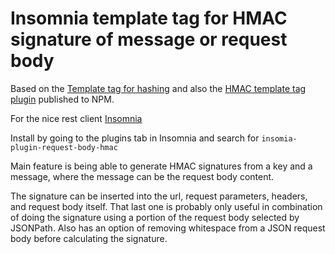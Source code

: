 # Insomnia template tag for HMAC signature of message or request body

Based on the [Template tag for hashing](https://github.com/getinsomnia/insomnia/tree/develop/plugins/insomnia-plugin-hash) and also the [HMAC template tag plugin](https://www.npmjs.com/package/insomnia-plugin-hmac) published to NPM.

For the nice rest client [Insomnia](https://insomnia.rest)

Install by going to the plugins tab in Insomnia and search for `insomia-plugin-request-body-hmac`

Main feature is being able to generate HMAC signatures from a key and a message, where the message can be the request body content. 

The signature can be inserted into the url, request parameters, headers, and request body itself. That last one is probably only useful in combination of doing the signature using a portion of the request body selected by JSONPath. Also has an option of removing whitespace from a JSON request body before calculating the signature.
